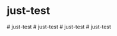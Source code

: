 # just-test
#   j u s t - t e s t  
 #   j u s t - t e s t  
 #   j u s t - t e s t  
 #   j u s t - t e s t  
 